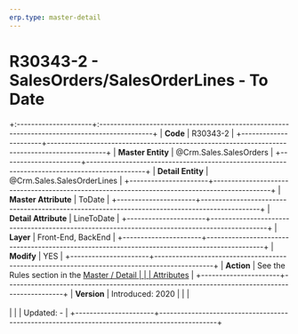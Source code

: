 ```yaml
---
erp.type: master-detail
---
```


# R30343-2 - SalesOrders/SalesOrderLines - To Date
+:---------------------+:---------------------------------------------------------------------------------------------+
| **Code**             | R30343-2                                                                                     |
+----------------------+----------------------------------------------------------------------------------------------+
| **Master Entity**    | @Crm.Sales.SalesOrders                                                                       |
+----------------------+----------------------------------------------------------------------------------------------+
| **Detail Entity**    | @Crm.Sales.SalesOrderLines                                                                   |
+----------------------+----------------------------------------------------------------------------------------------+
| **Master Attribute** | ToDate                                                                                       |
+----------------------+----------------------------------------------------------------------------------------------+
| **Detail Attribute** | LineToDate                                                                                   |
+----------------------+----------------------------------------------------------------------------------------------+
| **Layer**            | Front-End, BackEnd                                                                           |
+----------------------+----------------------------------------------------------------------------------------------+
| **Modify**           | YES                                                                                          |
+----------------------+----------------------------------------------------------------------------------------------+
| **Action**           | See the Rules section in the [Master / Detail                                                |
|                      | Attributes](xref:master-detail)                                                              |
+----------------------+----------------------------------------------------------------------------------------------+
| **Version**          | Introduced: 2020                                                                             |
|                      | <br/><br/>                                                                                   |
|                      | Updated: -                                                                                   |
+----------------------+----------------------------------------------------------------------------------------------+
